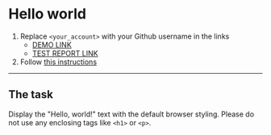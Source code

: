 # Hello world
1. Replace `<your_account>` with your Github username in the links
    - [DEMO LINK](https://VladVykhrystyuk1996.github.io/layout_hello-world/) <br>
    - [TEST REPORT LINK](https://VladVykhrystyuk1996.github.io/layout_hello-world/report/html_report/)
2. Follow [this instructions](https://mate-academy.github.io/layout_task-guideline/)
___

## The task
Display the "Hello, world!" text with the default browser styling. Please do not
use any enclosing tags like `<h1>` or `<p>`.
